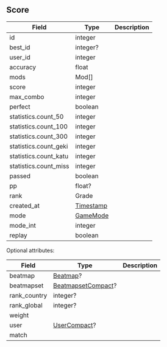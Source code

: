 ## Score

Field                 | Type                    | Description
--------------------- | ----------------------- | -----------
id                    | integer                 | |
best_id               | integer?                | |
user_id               | integer                 | |
accuracy              | float                   | |
mods                  | Mod[]                   | |
score                 | integer                 | |
max_combo             | integer                 | |
perfect               | boolean                 | |
statistics.count_50   | integer                 | |
statistics.count_100  | integer                 | |
statistics.count_300  | integer                 | |
statistics.count_geki | integer                 | |
statistics.count_katu | integer                 | |
statistics.count_miss | integer                 | |
passed                | boolean                 | |
pp                    | float?                  | |
rank                  | Grade                   | |
created_at            | [Timestamp](#timestamp) | |
mode                  | [GameMode](#gamemode)   | |
mode_int              | integer                 | |
replay                | boolean                 | |

Optional attributes:

Field        | Type                                     | Description
------------ | ---------------------------------------- | -----------
beatmap      | [Beatmap](#beatmap)?                     | |
beatmapset   | [BeatmapsetCompact](#beatmapsetcompact)? | |
rank_country | integer?                                 | |
rank_global  | integer?                                 | |
weight       |                                          | |
user         | [UserCompact](#usercompact)?             | |
match        |                                          | |
